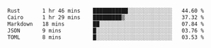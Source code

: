 <!--START_SECTION:waka-->

```txt
Rust       1 hr 46 mins    ███████████░░░░░░░░░░░░░░   44.60 %
Cairo      1 hr 29 mins    █████████▒░░░░░░░░░░░░░░░   37.32 %
Markdown   18 mins         ██░░░░░░░░░░░░░░░░░░░░░░░   07.84 %
JSON       9 mins          █░░░░░░░░░░░░░░░░░░░░░░░░   03.76 %
TOML       8 mins          █░░░░░░░░░░░░░░░░░░░░░░░░   03.53 %
```

<!--END_SECTION:waka-->